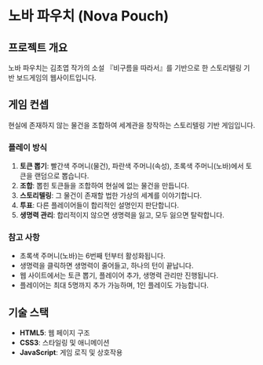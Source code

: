 # 노바 파우치 (Nova Pouch)

## 프로젝트 개요

노바 파우치는 김초엽 작가의 소설 『비구름을 따라서』를 기반으로 한 스토리텔링 기반 보드게임의 웹사이트입니다. 

## 게임 컨셉

현실에 존재하지 않는 물건을 조합하여 세계관을 창작하는 스토리텔링 기반 게임입니다.

### 플레이 방식

1. **토큰 뽑기**: 빨간색 주머니(물건), 파란색 주머니(속성), 초록색 주머니(노바)에서 토큰을 랜덤으로 뽑습니다.
2. **조합**: 뽑힌 토큰들을 조합하여 현실에 없는 물건을 만듭니다.
3. **스토리텔링**: 그 물건이 존재할 법한 가상의 세계를 이야기합니다.
4. **투표**: 다른 플레이어들이 합리적인 설명인지 판단합니다.
5. **생명력 관리**: 합리적이지 않으면 생명력을 잃고, 모두 잃으면 탈락합니다.

### 참고 사항

- 초록색 주머니(노바)는 6번째 턴부터 활성화됩니다.
- 생명력을 클릭하면 생명력이 줄어들고, 하나의 턴이 끝납니다. 
- 웹 사이트에서는 토큰 뽑기, 플레이어 추가, 생명력 관리만 진행됩니다. 
- 플레이어는 최대 5명까지 추가 가능하며, 1인 플레이도 가능합니다. 

## 기술 스택

- **HTML5**: 웹 페이지 구조
- **CSS3**: 스타일링 및 애니메이션
- **JavaScript**: 게임 로직 및 상호작용
